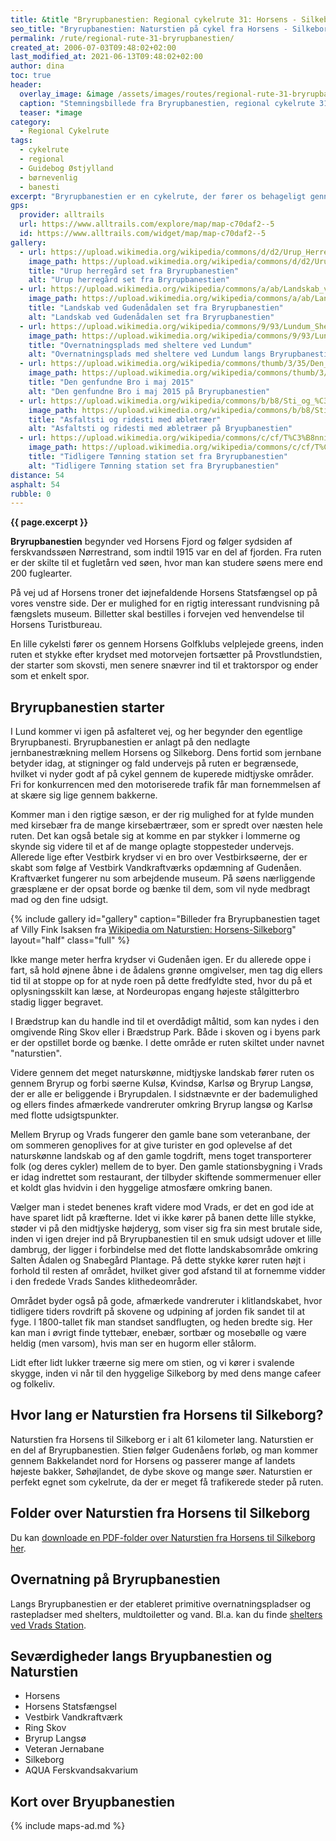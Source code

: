 ```yaml
---
title: &title "Bryrupbanestien: Regional cykelrute 31: Horsens - Silkeborg"
seo_title: "Bryrupbanestien: Naturstien på cykel fra Horsens - Silkeborg"
permalink: /rute/regional-rute-31-bryrupbanestien/
created_at: 2006-07-03T09:48:02+02:00
last_modified_at: 2021-06-13T09:48:02+02:00
author: dina
toc: true
header:
  overlay_image: &image /assets/images/routes/regional-rute-31-bryrupbanestien.jpg
  caption: "Stemningsbillede fra Bryrupbanestien, regional cykelrute 31. Naturstien fra Horsens til Silkeborg"
  teaser: *image
category:
  - Regional Cykelrute
tags:
  - cykelrute
  - regional
  - Guidebog Østjylland
  - børnevenlig
  - banesti
excerpt: "Bryrupbanestien er en cykelrute, der fører os behageligt gennem det midtjyske landskab. Ruten kaldes også Naturstien fra Horsens til Silkeborg. Ruten følger en nedlagt jernbane og er anlagt for cyklister og vandrere. Derfor møder man et minimalt antal bilister og kan nyde de stille omgivelser i fred og ro fra de større vejes larm."
gps:
  provider: alltrails
  url: https://www.alltrails.com/explore/map/map-c70daf2--5
  id: https://www.alltrails.com/widget/map/map-c70daf2--5
gallery:
  - url: https://upload.wikimedia.org/wikipedia/commons/d/d2/Urup_Herreg%C3%A5rd.jpg
    image_path: https://upload.wikimedia.org/wikipedia/commons/d/d2/Urup_Herreg%C3%A5rd.jpg
    title: "Urup herregård set fra Bryrupbanestien"
    alt: "Urup herregård set fra Bryrupbanestien"
  - url: https://upload.wikimedia.org/wikipedia/commons/a/ab/Landskab_ved_Guden%C3%A5sdalen.jpg
    image_path: https://upload.wikimedia.org/wikipedia/commons/a/ab/Landskab_ved_Guden%C3%A5sdalen.jpg
    title: "Landskab ved Gudenådalen set fra Bryrupbanestien"
    alt: "Landskab ved Gudenådalen set fra Bryrupbanestien"
  - url: https://upload.wikimedia.org/wikipedia/commons/9/93/Lundum_Shelterplads.jpg
    image_path: https://upload.wikimedia.org/wikipedia/commons/9/93/Lundum_Shelterplads.jpg
    title: "Overnatningsplads med sheltere ved Lundum"
    alt: "Overnatningsplads med sheltere ved Lundum langs Bryrupbanestien"
  - url: https://upload.wikimedia.org/wikipedia/commons/thumb/3/35/Den_genfundne_jernbanebro_3.jpg/1280px-Den_genfundne_jernbanebro_3.jpg
    image_path: https://upload.wikimedia.org/wikipedia/commons/thumb/3/35/Den_genfundne_jernbanebro_3.jpg/1280px-Den_genfundne_jernbanebro_3.jpg
    title: "Den genfundne Bro i maj 2015"
    alt: "Den genfundne Bro i maj 2015 på Bryrupbanestien"
  - url: https://upload.wikimedia.org/wikipedia/commons/b/b8/Sti_og_%C3%A6bler.jpg
    image_path: https://upload.wikimedia.org/wikipedia/commons/b/b8/Sti_og_%C3%A6bler.jpg
    title: "Asfaltsti og ridesti med æbletræer"
    alt: "Asfaltsti og ridesti med æbletræer på Bryupbanestien"
  - url: https://upload.wikimedia.org/wikipedia/commons/c/cf/T%C3%B8nning_station.jpg
    image_path: https://upload.wikimedia.org/wikipedia/commons/c/cf/T%C3%B8nning_station.jpg
    title: "Tidligere Tønning station set fra Bryrupbanestien"
    alt: "Tidligere Tønning station set fra Bryrupbanestien"
distance: 54
asphalt: 54
rubble: 0
---
```


**{{ page.excerpt }}**

**Bryrupbanestien** begynder ved Horsens Fjord og følger sydsiden af ferskvandssøen Nørrestrand, som indtil 1915 var en del af fjorden. Fra ruten er der skilte til et fugletårn ved søen, hvor man kan studere søens mere end 200 fuglearter.

På vej ud af Horsens troner det iøjnefaldende Horsens Statsfængsel op på vores venstre side. Der er mulighed for en rigtig interessant rundvisning på fængslets museum. Billetter skal bestilles i forvejen ved henvendelse til Horsens Turistbureau.

En lille cykelsti fører os gennem Horsens Golfklubs velplejede greens, inden ruten et stykke efter krydset med motorvejen fortsætter på Provstlundstien, der starter som skovsti, men senere snævrer ind til et traktorspor og ender som et enkelt spor.

## Bryrupbanestien starter

I Lund kommer vi igen på asfalteret vej, og her begynder den egentlige Bryrupbanesti. Bryrupbanestien er anlagt på den nedlagte jernbanestrækning mellem Horsens og Silkeborg. Dens fortid som jernbane betyder idag, at stigninger og fald undervejs på ruten er begrænsede, hvilket vi nyder godt af på cykel gennem de kuperede midtjyske områder. Fri for konkurrencen med den motoriserede trafik får man fornemmelsen af at skære sig lige gennem bakkerne.

Kommer man i den rigtige sæson, er der rig mulighed for at fylde munden med kirsebær fra de mange kirsebærtræer, som er spredt over næsten hele ruten. Det kan også betale sig at komme en par stykker i lommerne og skynde sig videre til et af de mange oplagte stoppesteder undervejs. Allerede lige efter Vestbirk krydser vi en bro over Vestbirksøerne, der er skabt som følge af Vestbirk Vandkraftværks opdæmning af Gudenåen. Kraftværket fungerer nu som arbejdende museum. På søens nærliggende græsplæne er der opsat borde og bænke til dem, som vil nyde medbragt mad og den fine udsigt.

{% include gallery id="gallery" caption="Billeder fra Bryrupbanestien taget af Villy Fink Isaksen fra [Wikipedia om Naturstien: Horsens-Silkeborg](https://da.wikipedia.org/wiki/Naturstien_Horsens-Silkeborg)" layout="half" class="full" %}

Ikke mange meter herfra krydser vi Gudenåen igen. Er du allerede oppe i fart, så hold øjnene åbne i de ådalens grønne omgivelser, men tag dig ellers tid til at stoppe op for at nyde roen på dette fredfyldte sted, hvor du på et oplysningsskilt kan læse, at Nordeuropas engang højeste stålgitterbro stadig ligger begravet.

I Brædstrup kan du handle ind til et overdådigt måltid, som kan nydes i den omgivende Ring Skov eller i Brædstrup Park. Både i skoven og i byens park er der opstillet borde og bænke. I dette område er ruten skiltet under navnet "naturstien".

Videre gennem det meget naturskønne, midtjyske landskab fører ruten os gennem Bryrup og forbi søerne Kulsø, Kvindsø, Karlsø og Bryrup Langsø, der er alle er beliggende i Bryrupdalen. I sidstnævnte er der bademulighed og ellers findes afmærkede vandreruter omkring Bryrup langsø og Karlsø med flotte udsigtspunkter.

Mellem Bryrup og Vrads fungerer den gamle bane som veteranbane, der om sommeren genoplives for at give turister en god oplevelse af det naturskønne landskab og af den gamle togdrift, mens toget transporterer folk (og deres cykler) mellem de to byer. Den gamle stationsbygning i Vrads er idag indrettet som restaurant, der tilbyder skiftende sommermenuer eller et koldt glas hvidvin i den hyggelige atmosfære omkring banen.

Vælger man i stedet benenes kraft videre mod Vrads, er det en god ide at have sparet lidt på kræfterne. Idet vi ikke kører på banen dette lille stykke, støder vi på den midtjyske højderyg, som viser sig fra sin mest brutale side, inden vi igen drejer ind på Bryrupbanestien til en smuk udsigt udover et lille dambrug, der ligger i forbindelse med det flotte landskabsområde omkring Salten Ådalen og Snabegård Plantage. På dette stykke kører ruten højt i forhold til resten af området, hvilket giver god afstand til at fornemme vidder i den fredede Vrads Sandes klithedeområder.

Området byder også på gode, afmærkede vandreruter i klitlandskabet, hvor tidligere tiders rovdrift på skovene og udpining af jorden fik sandet til at fyge. l 1800-tallet fik man standset sandflugten, og heden bredte sig. Her kan man i øvrigt finde tyttebær, enebær, sortbær og mosebølle og være heldig (men varsom), hvis man ser en hugorm eller stålorm.

Lidt efter lidt lukker træerne sig mere om stien, og vi kører i svalende skygge, inden vi når til den hyggelige Silkeborg by med dens mange cafeer og folkeliv.

## Hvor lang er Naturstien fra Horsens til Silkeborg?

Naturstien fra Horsens til Silkeborg er i alt 61 kilometer lang. Naturstien er en del af Bryrupbanestien. Stien følger Gudenåens forløb, og man kommer gennem Bakkelandet nord for Horsens og passerer mange af landets højeste bakker, Søhøjlandet, de dybe skove og mange søer. Naturstien er perfekt egnet som cykelrute, da der er meget få trafikerede steder på ruten.

## Folder over Naturstien fra Horsens til Silkeborg

Du kan [downloade en PDF-folder over Naturstien fra Horsens til Silkeborg her](https://naturstyrelsen.dk/media/nst/67357/26_Horsens-Silkeborg_A3.pdf).

## Overnatning på Bryrupbanestien

Langs Bryrupbanestien er der etableret primitive overnatningspladser og rastepladser med shelters, muldtoiletter og vand. Bl.a. kan du finde [shelters ved Vrads Station](https://www.visitsilkeborg.dk/silkeborg/udforsk/shelters-v-bryrupbanestien-vrads-station-gdk922843).

## Seværdigheder langs Bryupbanestien og Naturstien

- Horsens
- Horsens Statsfængsel
- Vestbirk Vandkraftværk
- Ring Skov
- Bryrup Langsø
- Veteran Jernabane
- Silkeborg
- AQUA Ferskvandsakvarium

## Kort over Bryupbanestien

{% include maps-ad.md %}
